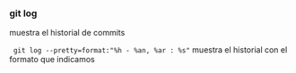 ### git log
muestra el historial de commits

` git log --pretty=format:"%h - %an, %ar : %s"`
muestra el historial con el formato que indicamos